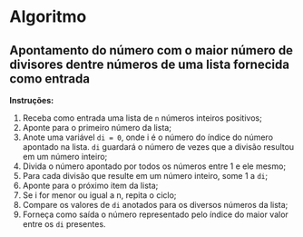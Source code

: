 # Algoritmo
## Apontamento do número com o maior número de divisores dentre números de uma lista fornecida como entrada 

__Instruções:__
1. Receba como entrada uma lista de ``n`` números inteiros positivos;
2. Aponte para o primeiro número da lista;
3. Anote uma variável ``di = 0``, onde i é o número do índice do número apontado na lista. ``di`` guardará o número de vezes que a divisão resultou em um número inteiro;
4. Divida o número apontado por todos os números entre 1 e ele mesmo;
5. Para cada divisão que resulte em um número inteiro, some 1 a ``di``;
6. Aponte para o próximo item da lista;
7. Se i for menor ou igual a n, repita o ciclo;
8. Compare os valores de ``di`` anotados para os diversos números da lista;
9. Forneça como saída o número representado pelo índice do maior valor entre os ``di`` presentes.
